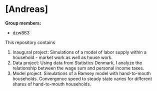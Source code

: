 # \[Andreas\]

**Group members:**
- dzw863

This repository contains  
1. Inaugural project: Simulations of a model of labor supply within a household - market work as well as house work.
2. Data project: Using data from Statistics Denmark, I analyze the relationship between the wage sum and personal income taxes.
3. Model project. Simulations of a Ramsey model with hand-to-mouth households. Convergence speed to steady state varies for different shares of hand-to-mouth households.
